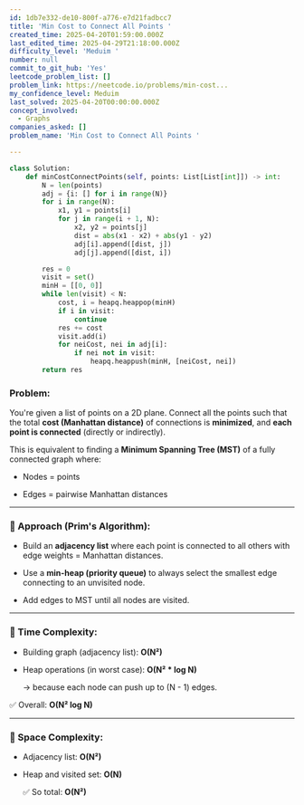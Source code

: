 ```yaml
---
id: 1db7e332-de10-800f-a776-e7d21fadbcc7
title: 'Min Cost to Connect All Points '
created_time: 2025-04-20T01:59:00.000Z
last_edited_time: 2025-04-29T21:18:00.000Z
difficulty_level: 'Meduim '
number: null
commit_to_git_hub: 'Yes'
leetcode_problem_list: []
problem_link: https://neetcode.io/problems/min-cost...
my_confidence_level: Meduim
last_solved: 2025-04-20T00:00:00.000Z
concept_involved:
  - Graphs
companies_asked: []
problem_name: 'Min Cost to Connect All Points '

---
```


```python
class Solution:
    def minCostConnectPoints(self, points: List[List[int]]) -> int:
        N = len(points)
        adj = {i: [] for i in range(N)}
        for i in range(N):
            x1, y1 = points[i]
            for j in range(i + 1, N):
                x2, y2 = points[j]
                dist = abs(x1 - x2) + abs(y1 - y2)
                adj[i].append([dist, j])
                adj[j].append([dist, i])

        res = 0
        visit = set()
        minH = [[0, 0]]
        while len(visit) < N:
            cost, i = heapq.heappop(minH)
            if i in visit:
                continue
            res += cost
            visit.add(i)
            for neiCost, nei in adj[i]:
                if nei not in visit:
                    heapq.heappush(minH, [neiCost, nei])
        return res
```

### Problem:

You're given a list of points on a 2D plane. Connect all the points such that the total **cost (Manhattan distance)** of connections is **minimized**, and **each point is connected** (directly or indirectly).

This is equivalent to finding a **Minimum Spanning Tree (MST)** of a fully connected graph where:

*   Nodes = points

*   Edges = pairwise Manhattan distances

***

### 🔹 Approach (Prim's Algorithm):

*   Build an **adjacency list** where each point is connected to all others with edge weights = Manhattan distances.

*   Use a **min-heap (priority queue)** to always select the smallest edge connecting to an unvisited node.

*   Add edges to MST until all nodes are visited.

***

### 🔹 Time Complexity:

*   Building graph (adjacency list): **O(N²)**

*   Heap operations (in worst case): **O(N² \* log N)**

    → because each node can push up to (N - 1) edges.

✅ Overall: **O(N² log N)**

***

### 🔹 Space Complexity:

*   Adjacency list: **O(N²)**

*   Heap and visited set: **O(N)**

    ✅ So total: **O(N²)**
